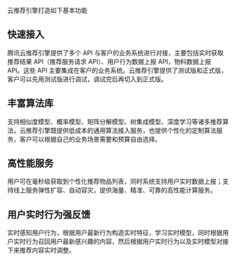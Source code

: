 云推荐引擎打造如下基本功能

## 快速接入
腾讯云推荐引擎提供了多个 API 与客户的业务系统进行对接，主要包括实时获取推荐结果 API（推荐服务请求 API）、用户行为数据上报 API，物料数据上报 API。这些 API 主要集成在客户的业务系统。云推荐引擎提供了测试版和正式版，客户可以先用测试版进行调试，调试完后再切入到正式版。

## 丰富算法库
支持相似度模型、概率模型、矩阵分解模型、树集成模型、深度学习等诸多推荐算法，云推荐引擎既提供低成本的通用算法接入服务，也提供个性化的定制算法服务，客户可以根据自己的业务场景需要和预算自由选择。

## 高性能服务
用户可在毫秒级获取到个性化推荐物品列表，同时系统支持用户实时数据上报；支持线上服务弹性扩容、自动容灾，提供海量、精准、可靠的高性能计算服务。

## 用户实时行为强反馈
实时感知用户行为，根据用户最新行为构造实时特征，学习实时模型，同时根据用户实时行为召回用户最新感兴趣的内容，然后根据用户实时行为以及实时模型对接下来推荐内容实时调整。

